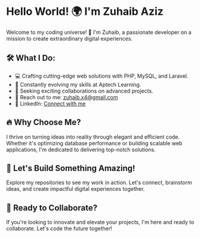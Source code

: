 # Hello World! 🌍 I'm Zuhaib Aziz

Welcome to my coding universe! 🚀 I'm Zuhaib, a passionate developer on a mission to create extraordinary digital experiences.

## 🛠️ What I Do:

- 💻 Crafting cutting-edge web solutions with PHP, MySQL, and Laravel.
- 🌱 Constantly evolving my skills at Aptech Learning.
- 🤝 Seeking exciting collaborations on advanced projects.
- 📧 Reach out to me: zuhaib.x4@gmail.com
- 🔗 LinkedIn: [Connect with me](https://www.linkedin.com/in/zohaib-aziz-6621a029b)

## 🔥 Why Choose Me?

I thrive on turning ideas into reality through elegant and efficient code. Whether it's optimizing database performance or building scalable web applications, I'm dedicated to delivering top-notch solutions.

## 🌟 Let's Build Something Amazing!

Explore my repositories to see my work in action. Let's connect, brainstorm ideas, and create impactful digital experiences together.

## 🚀 Ready to Collaborate?

If you're looking to innovate and elevate your projects, I'm here and ready to collaborate. Let's code the future together!
